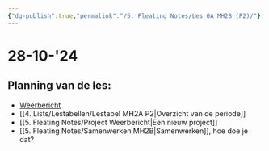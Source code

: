 ```yaml
---
{"dg-publish":true,"permalink":"/5. Fleating Notes/Les 0A MH2B (P2)/"}
---
```


# 28-10-'24

## Planning van de les:
- [Weerbericht](https://npo.nl/start/serie/nos-journaal)
- [[4. Lists/Lestabellen/Lestabel MH2A P2\|Overzicht van de periode]]
- [[5. Fleating Notes/Project Weerbericht\|Een nieuw project]]
- [[5. Fleating Notes/Samenwerken MH2B\|Samenwerken]], hoe doe je dat?